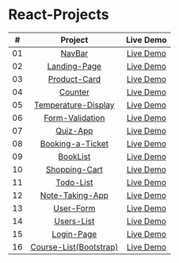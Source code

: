 # React-Projects



|  #  |            Project             | Live Demo |
| :-: | :----------------------------: | :-------: |
| 01  |       [NavBar](https://github.com/MinaKamaliD/React-Projects/tree/master/01.NavBar)       | [Live Demo]()  |
| 02  |     [Landing-Page](https://github.com/MinaKamaliD/React-Projects/tree/master/02.Landing-Page)    | [Live Demo]()  |
| 03  |    [Product-Card](https://github.com/MinaKamaliD/React-Projects/tree/master/03.Product-Card)     | [Live Demo]()  |
| 04  |  [Counter](https://github.com/MinaKamaliD/React-Projects/tree/master/04.Counter)  | [Live Demo]()  |
| 05  | [Temperature-Display](https://github.com/MinaKamaliD/React-Projects/tree/master/05.Temperature-Display)  | [Live Demo]()  |
| 06  |    [Form-Validation](https://github.com/MinaKamaliD/React-Projects/tree/master/06.Form-Validation)    | [Live Demo]()  |
| 07  |        [Quiz-App](https://github.com/MinaKamaliD/React-Projects/tree/master/07.Quiz-App)       | [Live Demo](https://minakamalid.github.io/React-Projects/)  |
| 08  |       [Booking-a-Ticket](https://github.com/MinaKamaliD/React-Projects/tree/master/08.Booking-a-Ticket)      | [Live Demo]()  |
| 09  |      [BookList](https://github.com/MinaKamaliD/React-Projects/tree/master/09.BookList)       | [Live Demo]()  |
| 10  |        [Shopping-Cart](https://github.com/MinaKamaliD/React-Projects/tree/master/10.Shopping-Cart)       | [Live Demo]()  |
| 11  |     [Todo-List](https://github.com/MinaKamaliD/React-Projects/tree/master/11.Todo-List)     | [Live Demo]()  |
| 12  |        [Note-Taking-App](https://github.com/MinaKamaliD/React-Projects/tree/master/12.Note-Taking-App)     | [Live Demo]()  |
| 13  |     [User-Form](https://github.com/MinaKamaliD/React-Projects/tree/master/13.User-Form)    | [Live Demo]()  |
| 14  |        [Users-List](https://github.com/MinaKamaliD/React-Projects/tree/master/14.Users-List)     | [Live Demo]()  |
| 15  |      [Login-Page](https://github.com/MinaKamaliD/React-Projects/tree/master/15.Login-Page)     | [Live Demo]()  |
| 16  |        [Course-List(Bootstrap)](https://github.com/MinaKamaliD/React-Projects/tree/master/16.Course-List(Bootstrap))       | [Live Demo]()  |
